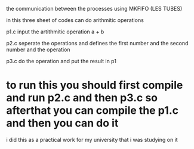the communication between the processes using MKFIFO (LES TUBES)

in this three sheet of codes can do arithmitic operations 

p1.c input the artithmitic operation a + b

p2.c seperate the operations and defines the first number and the second number and the operation 

p3.c do the operation and put the result in p1

# to run this you should first compile and run p2.c and then p3.c so afterthat you can compile the p1.c and then you can do it

i did this as a practical work for my university that i was studying on it
